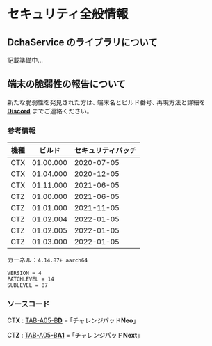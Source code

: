 # セキュリティ全般情報

## DchaService のライブラリについて

記載準備中...

## 端末の脆弱性の報告について

新たな脆弱性を発見された方は､ 端末名とビルド番号､ 再現方法と詳細を [**Discord**](https://discord.com/invite/jtCqgBMkHQ) までご連絡ください｡

### 参考情報

| 機種 | ビルド | セキュリティパッチ |
|------|--------|--------------------|
|CTX|01.00.000|2020-07-05|
|CTX|01.04.000|2020-12-05|
|CTX|01.11.000|2021-06-05|
|CTZ|01.00.000|2021-06-05|
|CTZ|01.01.000|2021-11-05|
|CTZ|01.02.004|2022-01-05|
|CTZ|01.02.005|2022-01-05|
|CTZ|01.03.000|2022-01-05|

カーネル：`4.14.87+ aarch64`
```
VERSION = 4
PATCHLEVEL = 14
SUBLEVEL = 87
```

### ソースコード

CT**X** : [TAB-A05-B**D**](https://github.com/s1204IT/CTX_Source) = ｢チャレンジパッド**Neo**｣

CT**Z** : [TAB-A05-B**A1**](https://github.com/s1204IT/CTZ_Source) = ｢チャレンジパッド**Next**｣
